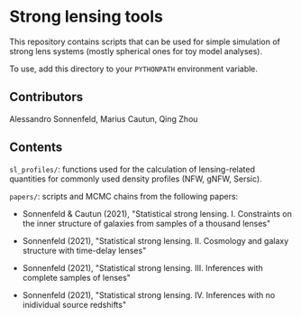 # Strong lensing tools

This repository contains scripts that can be used for simple simulation of strong lens systems (mostly spherical ones for toy model analyses).

To use, add this directory to your `PYTHONPATH` environment variable.

## Contributors

Alessandro Sonnenfeld, Marius Cautun, Qing Zhou

## Contents

`sl_profiles/`: functions used for the calculation of lensing-related quantities for commonly used density profiles (NFW, gNFW, Sersic).

`papers/`: scripts and MCMC chains from the following papers:

- Sonnenfeld & Cautun (2021), "Statistical strong lensing. I. Constraints on the inner structure of galaxies from samples of a thousand lenses"

- Sonnenfeld (2021), "Statistical strong lensing. II. Cosmology and galaxy structure with time-delay lenses"

- Sonnenfeld (2021), "Statistical strong lensing. III. Inferences with complete samples of lenses"

- Sonnenfeld (2021), "Statistical strong lensing. IV. Inferences with no inidividual source redshifts"

